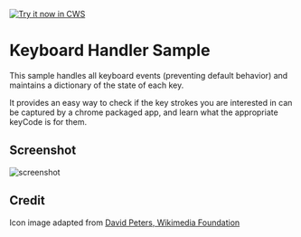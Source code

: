 <a target="_blank" href="https://chrome.google.com/webstore/detail/keyboard-handler-sample/pcbbaldjljokfnnkphllabnpolciapjc">![Try it now in CWS](https://raw.github.com/GoogleChrome/chrome-extensions-samples/master/apps/tryitnowbutton.png "Click here to install this sample from the Chrome Web Store")</a>


# Keyboard Handler Sample

This sample handles all keyboard events (preventing default behavior) and
maintains a dictionary of the state of each key.

It provides an easy way to check if the key strokes you are interested in can
be captured by a chrome packaged app, and learn what the appropriate keyCode
is for them.

## Screenshot
![screenshot](/apps/samples/keyboard-handler/assets/screenshot_1280_800.png)

## Credit

Icon image adapted from [David Peters, Wikimedia Foundation](http://commons.wikimedia.org/wiki/File:Keyboard-icon_Wikipedians.svg)
